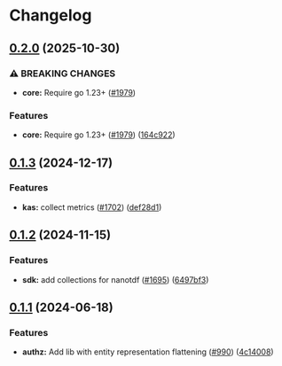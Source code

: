 # Changelog

## [0.2.0](https://github.com/opentdf/platform/compare/lib/flattening/v0.1.3...lib/flattening/v0.2.0) (2025-10-30)


### ⚠ BREAKING CHANGES

* **core:** Require go 1.23+ ([#1979](https://github.com/opentdf/platform/issues/1979))

### Features

* **core:** Require go 1.23+ ([#1979](https://github.com/opentdf/platform/issues/1979)) ([164c922](https://github.com/opentdf/platform/commit/164c922af74b1265fe487362c356abb7f1503ada))

## [0.1.3](https://github.com/opentdf/platform/compare/lib/flattening/v0.1.2...lib/flattening/v0.1.3) (2024-12-17)


### Features

* **kas:** collect metrics ([#1702](https://github.com/opentdf/platform/issues/1702)) ([def28d1](https://github.com/opentdf/platform/commit/def28d1984b0b111a07330a3eb59c1285206062d))

## [0.1.2](https://github.com/opentdf/platform/compare/lib/flattening/v0.1.1...lib/flattening/v0.1.2) (2024-11-15)


### Features

* **sdk:** add collections for nanotdf  ([#1695](https://github.com/opentdf/platform/issues/1695)) ([6497bf3](https://github.com/opentdf/platform/commit/6497bf3a7cee9b6900569bc6cc2c39b2f647fb52))

## [0.1.1](https://github.com/opentdf/platform/compare/lib/flattening-v0.1.0...lib/flattening/v0.1.1) (2024-06-18)


### Features

* **authz:** Add lib with entity representation flattening ([#990](https://github.com/opentdf/platform/issues/990)) ([4c14008](https://github.com/opentdf/platform/commit/4c14008cb6605531ae628f6291afe6fbe411aa09))
